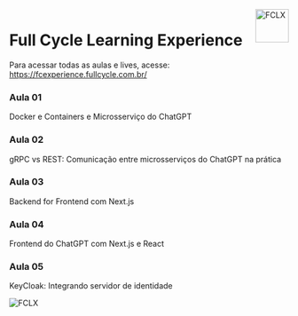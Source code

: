 <a href="https://fcexperience.fullcycle.com.br/">
   <img src="https://events-fullcycle.s3.amazonaws.com/events-fullcycle/media/images/962edb195c0448df860fbea9304a7f24.png" alt="FCLX" title="Full Cycle Learning Experience" align="right" height="60" />
</a>

# Full Cycle Learning Experience

Para acessar todas as aulas e lives, acesse: https://fcexperience.fullcycle.com.br/

### Aula 01

Docker e Containers e Microsserviço do ChatGPT

### Aula 02

gRPC vs REST: Comunicação entre microsserviços do ChatGPT na prática

### Aula 03

Backend for Frontend com Next.js

### Aula 04

Frontend do ChatGPT com Next.js e React

### Aula 05

KeyCloak: Integrando servidor de identidade

<img src="./arquitetura do projeto.png" alt="FCLX" title="Full Cycle Learning Experience" />
